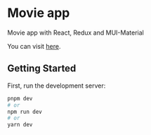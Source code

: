 # Movie app

Movie app with React, Redux and MUI-Material

You can visit [here](https://movieapp-carlosblinf.vercel.app).

## Getting Started

First, run the development server:

```bash
pnpm dev
# or
npm run dev
# or
yarn dev
```
